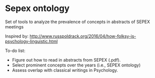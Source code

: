 # Sepex ontology
Set of tools to analyze the prevalence of concepts in abstracts of SEPEX meetings

Inspired by: http://www.russpoldrack.org/2016/04/how-folksy-is-psychology-linguistic.html

To-do list:

- Figure out how to read in abstracts from SEPEX (.pdf). 
- Select prominent concepts over the years (i.e., SEPEX ontology)
- Assess overlap with classical writings in Psychology.